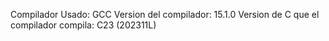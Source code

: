 Compilador Usado:  GCC
Version del compilador: 15.1.0
Version de C que el compilador compila:  C23 (202311L)
